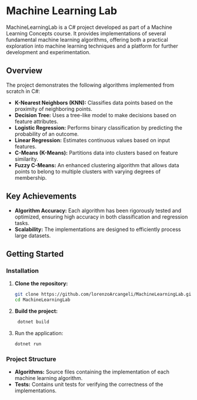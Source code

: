 # Machine Learning Lab

MachineLearningLab is a C# project developed as part of a Machine Learning Concepts course. It provides implementations of several fundamental machine learning algorithms, offering both a practical exploration into machine learning techniques and a platform for further development and experimentation.

## Overview

The project demonstrates the following algorithms implemented from scratch in C#:

- **K-Nearest Neighbors (KNN):** Classifies data points based on the proximity of neighboring points.
- **Decision Tree:** Uses a tree-like model to make decisions based on feature attributes.
- **Logistic Regression:** Performs binary classification by predicting the probability of an outcome.
- **Linear Regression:** Estimates continuous values based on input features.
- **C-Means (K-Means):** Partitions data into clusters based on feature similarity.
- **Fuzzy C-Means:** An enhanced clustering algorithm that allows data points to belong to multiple clusters with varying degrees of membership.

## Key Achievements

- **Algorithm Accuracy:** Each algorithm has been rigorously tested and optimized, ensuring high accuracy in both classification and regression tasks.
- **Scalability:** The implementations are designed to efficiently process large datasets.

## Getting Started

### Installation

1. **Clone the repository:**

   ```bash
   git clone https://github.com/lorenzoArcangeli/MachineLearningLab.git
   cd MachineLearningLab

2. **Build the project:**
   ```bash
	dotnet build

3. Run the application:
   ```bash
   dotnet run

### Project Structure
- **Algorithms:** Source files containing the implementation of each machine learning algorithm.
- **Tests:** Contains unit tests for verifying the correctness of the implementations.	

